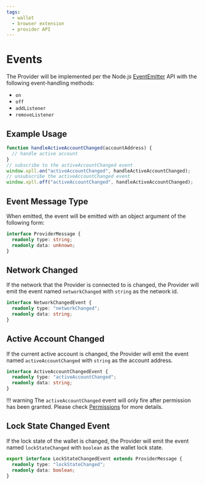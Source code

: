 ```yaml
---
tags:
  - wallet
  - browser extension
  - provider API
---
```


# Events

The Provider will be implemented per the Node.js [EventEmitter][eventemitter] API
with the following event-handling methods:

- `on`
- `off`
- `addListener`
- `removeListener`

[eventemitter]: https://nodejs.org/api/events.html#class-eventemitter

## Example Usage

```js
function handleActiveAccountChanged(accountAddress) {
  // handle active account
}
// subscribe to the activeAccountChanged event
window.xpll.on("activeAccountChanged", handleActiveAccountChanged);
// unsubscribe the activeAccountChanged event
window.xpll.off("activeAccountChanged", handleActiveAccountChanged);
```

## Event Message Type

When emitted, the event will be emitted with an object argument of the following form:

```ts
interface ProviderMessage {
  readonly type: string;
  readonly data: unknown;
}
```

## Network Changed

If the network that the Provider is connected to is changed,
   the Provider will emit the event named `networkChanged` with `string` as the network id.

```ts
interface NetworkChangedEvent {
  readonly type: "networkChanged";
  readonly data: string;
}
```

## Active Account Changed

If the current active account is changed,
the Provider will emit the event named `activeAccountChanged` with `string` as the account address.

```ts
interface ActiveAccountChangedEvent {
  readonly type: "activeAccountChanged";
  readonly data: string;
}
```

!!! warning
    The `activeAccountChanged` event will only fire after permission has been granted.
    Please check [Permissions][permissions] for more details.

[permissions]: ./permissions.md

## Lock State Changed Event

If the lock state of the wallet is changed,
the Provider will emit the event named `lockStateChanged` with `boolean` as the wallet lock state.

```ts
export interface LockStateChangedEvent extends ProviderMessage {
  readonly type: "lockStateChanged";
  readonly data: boolean;
}
```